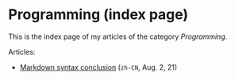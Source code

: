 # Programming (index page)

This is the index page of my articles of the category _Programming_.

Articles:

- [Markdown syntax conclusion](/articles/prog/markdown) (`zh-CN`, Aug. 2, 21)

